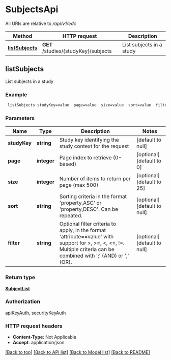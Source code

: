 # SubjectsApi

All URIs are relative to */api/v1/edc*

Method | HTTP request | Description
------------- | ------------- | -------------
[**listSubjects**](SubjectsApi.md#listSubjects) | **GET** /studies/{studyKey}/subjects | List subjects in a study



## listSubjects

List subjects in a study

### Example

```bash
 listSubjects studyKey=value  page=value  size=value  sort=value  filter=value
```

### Parameters


Name | Type | Description  | Notes
------------- | ------------- | ------------- | -------------
 **studyKey** | **string** | Study key identifying the study context for the request | [default to null]
 **page** | **integer** | Page index to retrieve (0-based) | [optional] [default to 0]
 **size** | **integer** | Number of items to return per page (max 500) | [optional] [default to 25]
 **sort** | **string** | Sorting criteria in the format 'property,ASC' or 'property,DESC'. Can be repeated. | [optional] [default to null]
 **filter** | **string** | Optional filter criteria to apply, in the format 'attribute==value' with support for >, >=, <, <=, !=. Multiple criteria can be combined with ';' (AND) or ',' (OR). | [optional] [default to null]

### Return type

[**SubjectList**](SubjectList.md)

### Authorization

[apiKeyAuth](../README.md#apiKeyAuth), [securityKeyAuth](../README.md#securityKeyAuth)

### HTTP request headers

- **Content-Type**: Not Applicable
- **Accept**: application/json

[[Back to top]](#) [[Back to API list]](../README.md#documentation-for-api-endpoints) [[Back to Model list]](../README.md#documentation-for-models) [[Back to README]](../README.md)

